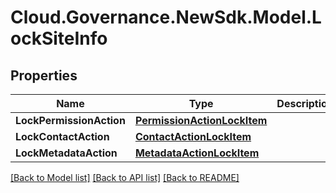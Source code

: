 # Cloud.Governance.NewSdk.Model.LockSiteInfo
## Properties

Name | Type | Description | Notes
------------ | ------------- | ------------- | -------------
**LockPermissionAction** | [**PermissionActionLockItem**](PermissionActionLockItem.md) |  | [optional] 
**LockContactAction** | [**ContactActionLockItem**](ContactActionLockItem.md) |  | [optional] 
**LockMetadataAction** | [**MetadataActionLockItem**](MetadataActionLockItem.md) |  | [optional] 

[[Back to Model list]](../README.md#documentation-for-models) [[Back to API list]](../README.md#documentation-for-api-endpoints) [[Back to README]](../README.md)

